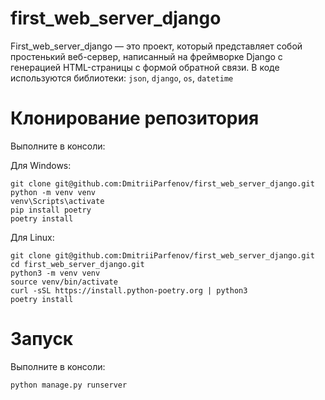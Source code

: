 # first_web_server_django

First_web_server_django — это проект, который представляет собой простенький веб-сервер, написанный на фреймворке Django
с генерацией HTML-страницы с формой обратной связи. В коде используются библиотеки: `json`, `django`, `os`, `datetime`


# Клонирование репозитория

Выполните в консоли: </br>

Для Windows: </br>
```
git clone git@github.com:DmitriiParfenov/first_web_server_django.git
python -m venv venv
venv\Scripts\activate
pip install poetry
poetry install
```

Для Linux: </br>
```
git clone git@github.com:DmitriiParfenov/first_web_server_django.git
cd first_web_server_django.git
python3 -m venv venv
source venv/bin/activate
curl -sSL https://install.python-poetry.org | python3
poetry install
```

# Запуск

Выполните в консоли: </br>

```
python manage.py runserver
```